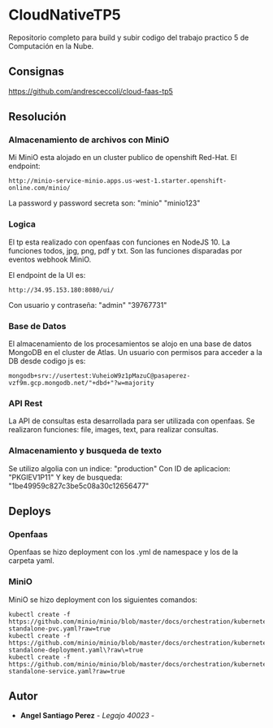 # CloudNativeTP5
Repositorio completo para build y subir codigo del trabajo practico 5 de Computación en la Nube.

## Consignas
https://github.com/andresceccoli/cloud-faas-tp5

## Resolución
### Almacenamiento de archivos con MiniO
Mi MiniO esta alojado en un cluster publico de openshift Red-Hat. 
El endpoint:

```
http://minio-service-minio.apps.us-west-1.starter.openshift-online.com/minio/
```
La password y password secreta son:
"minio" "minio123"

### Logica
El tp esta realizado con openfaas con funciones en NodeJS 10.
La funciones todos, jpg, png, pdf y txt. Son las funciones disparadas por eventos webhook MiniO.

El endpoint de la UI es:
```
http://34.95.153.180:8080/ui/
```
Con usuario y contraseña:
"admin" "39767731"

### Base de Datos
El almacenamiento de los procesamientos se alojo en una base de datos MongoDB en el cluster de Atlas.
Un usuario con permisos para acceder a la DB desde codigo js es:

```
mongodb+srv://usertest:VuheioW9z1pMazuC@pasaperez-vzf9m.gcp.mongodb.net/"+dbd+"?w=majority
```
### API Rest
La API de consultas esta desarrollada para ser utilizada con openfaas.
Se realizaron funciones: file, images, text, para realizar consultas.

### Almacenamiento y busqueda de texto
Se utilizo algolia con un indice:
"production"
Con ID de aplicacion:
"PKGIEV1P11"
Y key de busqueda:
"1be49959c827c3be5c08a30c12656477"

## Deploys

### Openfaas
Openfaas se hizo deployment con los .yml de namespace y los de la carpeta yaml.

### MiniO
MiniO se hizo deployment con los siguientes comandos:
```
kubectl create -f https://github.com/minio/minio/blob/master/docs/orchestration/kubernetes/minio-standalone-pvc.yaml?raw=true
kubectl create -f https://github.com/minio/minio/blob/master/docs/orchestration/kubernetes/minio-standalone-deployment.yaml\?raw\=true
kubectl create -f https://github.com/minio/minio/blob/master/docs/orchestration/kubernetes/minio-standalone-service.yaml?raw=true
```
## Autor

* **Angel Santiago Perez** - *Legajo 40023* - 
